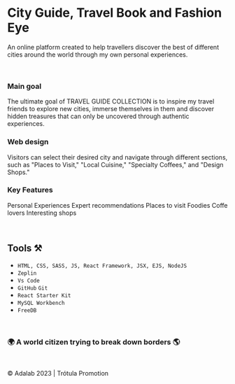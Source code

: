 # City Guide, Travel Book and Fashion Eye

An online platform created to help travellers discover the best of different cities around the world through my own personal experiences.


&nbsp;

### Main goal

The ultimate goal of TRAVEL GUIDE COLLECTION is to inspire my travel friends to explore new cities, immerse themselves in them and discover hidden treasures that can only be uncovered through authentic experiences.

### Web design

Visitors can select their desired city and navigate through different sections, such as "Places to Visit," "Local Cuisine," "Specialty Coffees," and "Design Shops."
    
### Key Features
Personal Experiences
Expert recommendations
Places to visit
Foodies
Coffe lovers
Interesting shops

&nbsp;
## Tools ⚒️

- `HTML, CSS, SASS, JS, React Framework, JSX, EJS, NodeJS`
- `Zeplin`
- `Vs Code`
- `GitHub` `Git`
- `React Starter Kit`
- `MySQL Workbench`
- `FreeDB`


&nbsp;

### 🌍 A world citizen trying to break down borders 🌎


&nbsp;


© Adalab 2023 | Trótula Promotion
